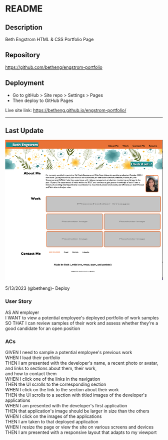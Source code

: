 # README
## Description
Beth Engstrom HTML & CSS Portfolio Page

## Repository
https://github.com/betheng/engstrom-portfolio

## Deployment
- Go to gitHub > Site repo > Settings > Pages
- Then deploy to GitHub Pages

Live site link: https://betheng.github.io/engstrom-portfolio/
_____________________________
## Last Update
![Screenshot of site day of upload](./assets/overallSSforReadme.png)

5/13/2023 (@betheng)- Deploy
### User Story
AS AN employer<br />
I WANT to view a potential employee's deployed portfolio of work samples<br />
SO THAT I can review samples of their work and assess whether they're a good candidate for an open position<br />

### ACs
GIVEN I need to sample a potential employee's previous work<br />
WHEN I load their portfolio<br />
THEN I am presented with the developer's name, a recent photo or avatar, and links to sections about them, their work, <br />and how to contact them<br />
WHEN I click one of the links in the navigation<br />
THEN the UI scrolls to the corresponding section<br />
WHEN I click on the link to the section about their work<br />
THEN the UI scrolls to a section with titled images of the developer's applications<br />
WHEN I am presented with the developer's first application<br />
THEN that application's image should be larger in size than the others<br />
WHEN I click on the images of the applications<br />
THEN I am taken to that deployed application<br />
WHEN I resize the page or view the site on various screens and devices<br />
THEN I am presented with a responsive layout that adapts to my viewport